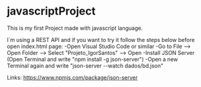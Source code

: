# javascriptProject
This is my first Project made with javascript language.

I´m using a REST API and if you want to try it follow the steps below before open index.html page:
  -Open Visual Studio Code or similar
  -Go to File --> Open Folder --> Select "Projeto_IgorSantos" --> Open
  -Install JSON Server (Open Terminal and write "npm install -g json-server")
  -Open a new Terminal again and write "json-server --watch dados/bd.json"

Links:
https://www.npmjs.com/package/json-server
